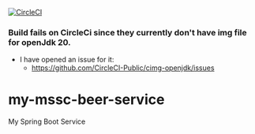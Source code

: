 [![CircleCI](https://dl.circleci.com/status-badge/img/gh/MohammadHoseini96/my-mssc-beer-service/tree/main.svg?style=svg)](https://dl.circleci.com/status-badge/redirect/gh/MohammadHoseini96/my-mssc-beer-service/tree/main)

### Build fails on CircleCi since they currently don't have img file for openJdk 20.
* I have opened an issue for it:
  * https://github.com/CircleCI-Public/cimg-openjdk/issues

# my-mssc-beer-service

My Spring Boot Service